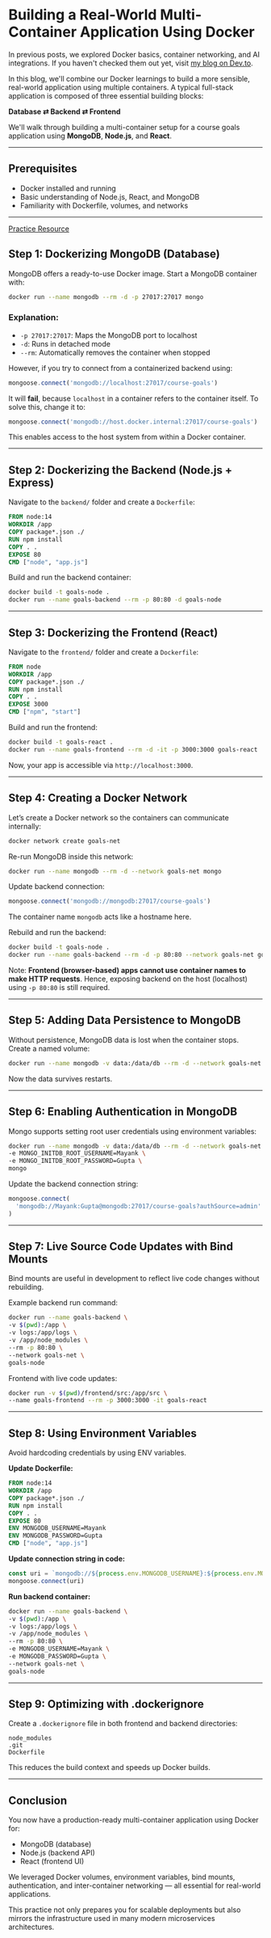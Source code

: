 # Building a Real-World Multi-Container Application Using Docker

In previous posts, we explored Docker basics, container networking, and AI integrations. If you haven't checked them out yet, visit [my blog on Dev.to](https://dev.to/mayankcse).

In this blog, we'll combine our Docker learnings to build a more sensible, real-world application using multiple containers. A typical full-stack application is composed of three essential building blocks:

**Database ⇄ Backend ⇄ Frontend**

We'll walk through building a multi-container setup for a course goals application using **MongoDB**, **Node.js**, and **React**.

---

## Prerequisites

* Docker installed and running
* Basic understanding of Node.js, React, and MongoDB
* Familiarity with Dockerfile, volumes, and networks

---
[Practice Resource](https://github.com/mayank-cse1/docker-kubernetes-the-practical-guide/tree/main/multi-01-starting-setup)

## Step 1: Dockerizing MongoDB (Database)

MongoDB offers a ready-to-use Docker image. Start a MongoDB container with:

```bash
docker run --name mongodb --rm -d -p 27017:27017 mongo
```

### Explanation:

* `-p 27017:27017`: Maps the MongoDB port to localhost
* `-d`: Runs in detached mode
* `--rm`: Automatically removes the container when stopped

However, if you try to connect from a containerized backend using:

```js
mongoose.connect('mongodb://localhost:27017/course-goals')
```

It will **fail**, because `localhost` in a container refers to the container itself. To solve this, change it to:

```js
mongoose.connect('mongodb://host.docker.internal:27017/course-goals')
```

This enables access to the host system from within a Docker container.

---

## Step 2: Dockerizing the Backend (Node.js + Express)

Navigate to the `backend/` folder and create a `Dockerfile`:

```dockerfile
FROM node:14
WORKDIR /app
COPY package*.json ./
RUN npm install
COPY . .
EXPOSE 80
CMD ["node", "app.js"]
```

Build and run the backend container:

```bash
docker build -t goals-node .
docker run --name goals-backend --rm -p 80:80 -d goals-node
```

---

## Step 3: Dockerizing the Frontend (React)

Navigate to the `frontend/` folder and create a `Dockerfile`:

```dockerfile
FROM node
WORKDIR /app
COPY package*.json ./
RUN npm install
COPY . .
EXPOSE 3000
CMD ["npm", "start"]
```

Build and run the frontend:

```bash
docker build -t goals-react .
docker run --name goals-frontend --rm -d -it -p 3000:3000 goals-react
```

Now, your app is accessible via `http://localhost:3000`.

---

## Step 4: Creating a Docker Network

Let’s create a Docker network so the containers can communicate internally:

```bash
docker network create goals-net
```

Re-run MongoDB inside this network:

```bash
docker run --name mongodb --rm -d --network goals-net mongo
```

Update backend connection:

```js
mongoose.connect('mongodb://mongodb:27017/course-goals')
```

The container name `mongodb` acts like a hostname here.

Rebuild and run the backend:

```bash
docker build -t goals-node .
docker run --name goals-backend --rm -d -p 80:80 --network goals-net goals-node
```

Note: **Frontend (browser-based) apps cannot use container names to make HTTP requests**. Hence, exposing backend on the host (localhost) using `-p 80:80` is still required.

---

## Step 5: Adding Data Persistence to MongoDB

Without persistence, MongoDB data is lost when the container stops. Create a named volume:

```bash
docker run --name mongodb -v data:/data/db --rm -d --network goals-net mongo
```

Now the data survives restarts.

---

## Step 6: Enabling Authentication in MongoDB

Mongo supports setting root user credentials using environment variables:

```bash
docker run --name mongodb -v data:/data/db --rm -d --network goals-net \
-e MONGO_INITDB_ROOT_USERNAME=Mayank \
-e MONGO_INITDB_ROOT_PASSWORD=Gupta \
mongo
```

Update the backend connection string:

```js
mongoose.connect(
  'mongodb://Mayank:Gupta@mongodb:27017/course-goals?authSource=admin'
)
```

---

## Step 7: Live Source Code Updates with Bind Mounts

Bind mounts are useful in development to reflect live code changes without rebuilding.

Example backend run command:

```bash
docker run --name goals-backend \
-v $(pwd):/app \
-v logs:/app/logs \
-v /app/node_modules \
--rm -p 80:80 \
--network goals-net \
goals-node
```

Frontend with live code updates:

```bash
docker run -v $(pwd)/frontend/src:/app/src \
--name goals-frontend --rm -p 3000:3000 -it goals-react
```

---

## Step 8: Using Environment Variables

Avoid hardcoding credentials by using ENV variables.

**Update Dockerfile:**

```dockerfile
FROM node:14
WORKDIR /app
COPY package*.json ./
RUN npm install
COPY . .
EXPOSE 80
ENV MONGODB_USERNAME=Mayank
ENV MONGODB_PASSWORD=Gupta
CMD ["node", "app.js"]
```

**Update connection string in code:**

```js
const uri = `mongodb://${process.env.MONGODB_USERNAME}:${process.env.MONGODB_PASSWORD}@mongodb:27017/course-goals?authSource=admin`
mongoose.connect(uri)
```

**Run backend container:**

```bash
docker run --name goals-backend \
-v $(pwd):/app \
-v logs:/app/logs \
-v /app/node_modules \
--rm -p 80:80 \
-e MONGODB_USERNAME=Mayank \
-e MONGODB_PASSWORD=Gupta \
--network goals-net \
goals-node
```

---

## Step 9: Optimizing with .dockerignore

Create a `.dockerignore` file in both frontend and backend directories:

```
node_modules
.git
Dockerfile
```

This reduces the build context and speeds up Docker builds.

---

## Conclusion

You now have a production-ready multi-container application using Docker for:

* MongoDB (database)
* Node.js (backend API)
* React (frontend UI)

We leveraged Docker volumes, environment variables, bind mounts, authentication, and inter-container networking — all essential for real-world applications.

This practice not only prepares you for scalable deployments but also mirrors the infrastructure used in many modern microservices architectures.



